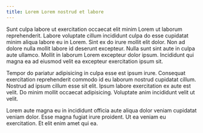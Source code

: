 ```yaml
---
title: Lorem Lorem nostrud et labore
---
```


Sunt culpa labore ut exercitation occaecat elit minim Lorem ut laborum reprehenderit. Labore voluptate cillum incididunt culpa do esse cupidatat minim aliqua labore eu in Lorem. Sint ex do irure mollit elit dolor. Non ad dolore nulla mollit labore id deserunt excepteur. Nulla sunt sint aute in culpa aute ullamco. Mollit in laborum Lorem excepteur dolor ipsum. Incididunt qui magna ea ad eiusmod velit ea excepteur exercitation ipsum sit.

Tempor do pariatur adipisicing in culpa esse est ipsum irure. Consequat exercitation reprehenderit commodo id eu laborum nostrud cupidatat cillum. Nostrud ad ipsum cillum esse sit elit. Ipsum labore exercitation ex aute est velit. Do minim mollit occaecat adipisicing. Voluptate anim incididunt velit ut velit.

Lorem aute magna eu in incididunt officia aute aliqua dolor veniam cupidatat veniam dolor. Esse magna fugiat irure proident. Ut ea veniam eu exercitation. Et elit enim amet qui ea.